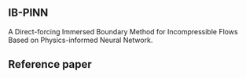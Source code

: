 ## IB-PINN

A Direct-forcing Immersed Boundary Method for Incompressible Flows Based on Physics-informed Neural Network.

## Reference paper



